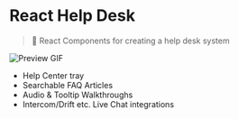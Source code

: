 # React Help Desk

> 💁 React Components for creating a help desk system

![Preview GIF](https://i.imgur.com/6cXZSzQ.gif)

- Help Center tray
- Searchable FAQ Articles
- Audio & Tooltip Walkthroughs
- Intercom/Drift etc. Live Chat integrations
